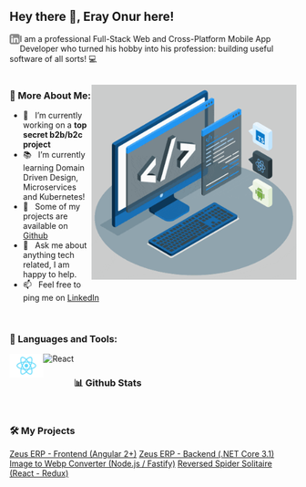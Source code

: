 ## Hey there 👋, Eray Onur here!
<a href='https://www.linkedin.com/in/eray-onur/'><img align='left' alt="linkedin" src="./assets/linkedin.svg" height='18px'/></a>
I am a professional Full-Stack Web and Cross-Platform Mobile App Developer who turned his hobby into his profession: building useful software of all sorts! 💻
<br/>
<br/>

<img align="right" alt="GIF" src="./techstack.gif" width="360px"/>
  
### 🧐 More About Me:

- 🔭 &nbsp; I’m currently working on a **top secret b2b/b2c project**
- 📚 &nbsp; I’m currently learning Domain Driven Design, Microservices and Kubernetes!
- 💎 &nbsp; Some of my projects are available on [Github](https://github.com/eray-onur?tab=repositories)
- 💬 &nbsp; Ask me about anything tech related, I am happy to help.
- 📫 &nbsp; Feel free to ping me on [LinkedIn](https://www.linkedin.com/in/eray-onur/)

<br>

### 🔨 Languages and Tools:
<a href="https://reactjs.org/" target="_blank"> <img align="left" alt="React" height ="42px" src="https://raw.githubusercontent.com/eray-onur/eray-onur/main/assets/tech-stack/react.png"></a>
<a href="https://angular.io/" target="_blank"> <img align="left" alt="React" height ="42px" src="https://angular.io/assets/images/logos/angular/angular.svg"></a>
<br>
### 📊 Github Stats
<a href='https://github-readme-stats.vercel.app/api?username=eray-onur&count_private=true'>
  
<!-- ![Stats Overview]()
![Most Used Languages](https://raw.githubusercontent.com/rahul-jha98/github-stats-transparent/output/generated/languages.svg) -->

</a>

<br>

### 🛠️ My Projects
<a href="https://github.com/eray-onur/zeuserp-webui" target="_blank">Zeus ERP - Frontend (Angular 2+)</a>
<a href="https://github.com/eray-onur/zeuserp-backend" target="_blank">Zeus ERP - Backend (.NET Core 3.1)</a>
<a href="https://github.com/eray-onur/image-to-webp-converter" target="_blank">Image to Webp Converter (Node.js / Fastify)</a>
<a href="https://github.com/eray-onur/reversed-spider-soltaire" target="_blank">Reversed Spider Solitaire (React - Redux)</a>
